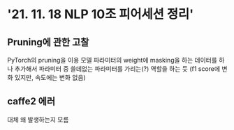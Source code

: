 # '21. 11. 18 NLP 10조 피어세션 정리'

## Pruning에 관한 고찰

PyTorch의 pruning을 이용
모델 파라미터의 weight에 masking을 하는 데이터를 하나 추가해서
파라미터 중 쓸데없는 파라미터를 가리는(?) 역할을 하는 듯
(f1 score에 변화 있지만, 속도에는 변화 없음)

## caffe2 에러
대체 왜 발생하는지 모름